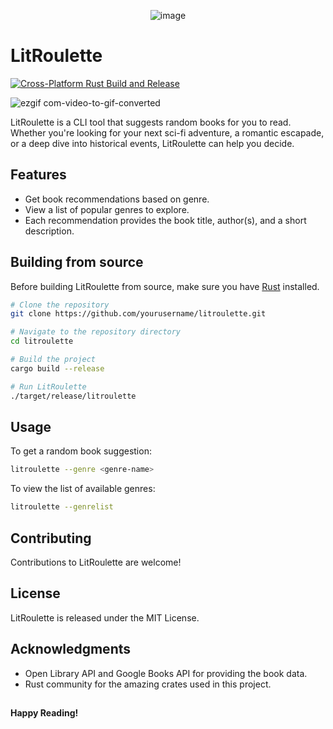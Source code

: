 <p align="center">
  <img src="https://github.com/lukejcollins/litroulette/assets/44213313/d1e35156-39bc-4e68-81e3-5020ec7593a9" alt="image">
</p>

# LitRoulette

[![Cross-Platform Rust Build and Release](https://github.com/lukejcollins/litroulette/actions/workflows/rust_build_cross_platform.yml/badge.svg)](https://github.com/lukejcollins/litroulette/actions/workflows/rust_build_cross_platform.yml)

![ezgif com-video-to-gif-converted](https://github.com/lukejcollins/litroulette/assets/44213313/32ed2b0c-106a-461b-b77b-b6d813b7aa76)

LitRoulette is a CLI tool that suggests random books for you to read. Whether you're looking for your next sci-fi adventure, a romantic escapade, or a deep dive into historical events, LitRoulette can help you decide.

## Features

- Get book recommendations based on genre.
- View a list of popular genres to explore.
- Each recommendation provides the book title, author(s), and a short description.

## Building from source

Before building LitRoulette from source, make sure you have [Rust](https://www.rust-lang.org/tools/install) installed.

```bash
# Clone the repository
git clone https://github.com/yourusername/litroulette.git

# Navigate to the repository directory
cd litroulette

# Build the project
cargo build --release

# Run LitRoulette
./target/release/litroulette
```

## Usage

To get a random book suggestion:

```bash
litroulette --genre <genre-name>
```

To view the list of available genres:

```bash
litroulette --genrelist
```

## Contributing

Contributions to LitRoulette are welcome!

## License

LitRoulette is released under the MIT License.

## Acknowledgments

- Open Library API and Google Books API for providing the book data.
- Rust community for the amazing crates used in this project.

## 
**Happy Reading!**
